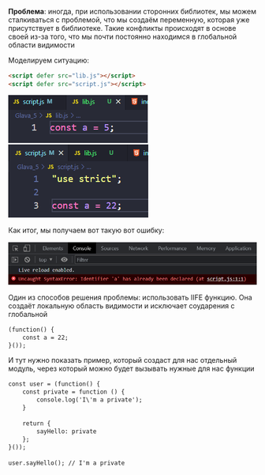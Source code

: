 
**Проблема**: иногда, при использовании сторонних библиотек, мы можем сталкиваться с проблемой, что мы создаём переменную, которая уже присутствует в библиотеке. Такие конфликты происходят в основе своей из-за того, что мы почти постоянно находимся в глобальной области видимости

Моделируем ситуацию:

```HTML
<script defer src="lib.js"></script>
<script defer src="script.js"></script>
```
![](_png/334eaa50add4e709eb1cafef73a598f8.png)
![](_png/4619d9467007035018d3e73881e1f62c.png)

Как итог, мы получаем вот такую вот ошибку:

![](_png/3afa3dd9f92555caeb7f36d33db595b1.png)

Один из способов решения проблемы: использовать IIFE функцию. Она создаёт локальную область видимости и исключает соударения с глобальной

```JS
(function() {  
    const a = 22;
}());
```

И тут нужно показать пример, который создаст для нас отдельный модуль, через который можно будет вызывать нужные для нас функции

```JS
const user = (function() {  
    const private = function () {
        console.log('I\'m a private');
    }
    
    return {
        sayHello: private
    };
}());

user.sayHello(); // I'm a private
```